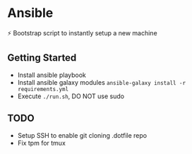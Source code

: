 # Ansible
⚡ Bootstrap script to instantly setup a new machine

## Getting Started

- Install ansible playbook
- Install ansible galaxy modules
`ansible-galaxy install -r requirements.yml`
- Execute `./run.sh`, DO NOT use sudo


## TODO

- Setup SSH to enable git cloning .dotfile repo
- Fix tpm for tmux
